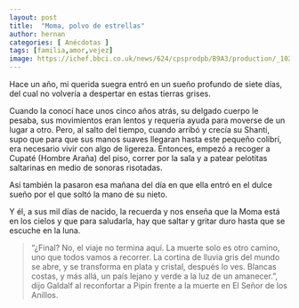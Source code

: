 ```yaml
---
layout: post
title:  "Moma, polvo de estrellas"
author: hernan
categories: [ Anécdotas ]
tags: [familia,amor,vejez]
image: https://ichef.bbci.co.uk/news/624/cpsprodpb/B9A3/production/_102632574_gettyimages-482262224.jpg
---
```


Hace un año, mi querida suegra entró en un sueño profundo de siete días, del cual no volvería a despertar en estas tierras grises.

Cuando la conocí hace unos cinco años atrás, su delgado cuerpo le pesaba, sus movimientos eran lentos y requería ayuda para moverse de un lugar a otro. Pero, al salto del tiempo, cuando arribó y crecía su Shanti, supo que para que sus manos suaves llegaran hasta este pequeño colibrí, era necesario vivir con algo de ligereza. Entonces, empezó a recoger a Cupaté (Hombre Araña) del piso, correr por la sala y a patear pelotitas saltarinas en medio de sonoras risotadas.

Así también la pasaron esa mañana del día en que ella entró en el dulce sueño por el que soltó la mano de su nieto.

Y él, a sus mil días de nacido, la recuerda y nos enseña que la Moma está en los cielos y que para saludarla, hay que saltar y gritar duro hasta que se escuche en la luna.

> “¿Final? No, el viaje no termina aquí. La muerte solo es otro camino, uno que todos vamos a recorrer. La cortina de lluvia gris del mundo se abre, y se transforma en plata y cristal, después lo ves. Blancas costas, y más allá, un país lejano y verde a la luz de un amanecer.”, dijo Galdalf al reconfortar a Pipin frente a la muerte en El Señor de los Anillos.

